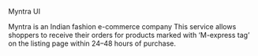 Myntra UI

Myntra is an Indian fashion e-commerce company
This service allows shoppers to receive their orders for products marked with ‘M-express tag’ on the listing page within 24–48 hours of purchase.